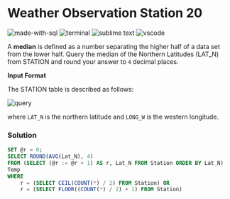 # Weather Observation Station 20
![made-with-sql](https://img.shields.io/badge/Made%20with-SQL-007396.svg)
![terminal](https://img.shields.io/badge/Windows%20Terminal-4D4D4D?logo=windows%20terminal&logoColor=white)
![sublime text](https://img.shields.io/badge/sublime_text-%23575757.svg?logo=sublime-text&logoColor=important)
![vscode](https://img.shields.io/badge/Visual_Studio_Code-0078D4?logo=visual%20studio%20code&logoColor=white)

A **median** is defined as a number separating the higher half of a data set from the lower half. Query the median of the Northern Latitudes (LAT_N) from STATION and round your answer to `4` decimal places.

**Input Format**

The STATION table is described as follows:

![query](https://s3.amazonaws.com/hr-challenge-images/9336/1449345840-5f0a551030-Station.jpg)

where `LAT_N` is the northern latitude and `LONG_W` is the western longitude.

### Solution
```sql
SET @r = 0;
SELECT ROUND(AVG(Lat_N), 4)
FROM (SELECT (@r := @r + 1) AS r, Lat_N FROM Station ORDER BY Lat_N)
Temp
WHERE
    r = (SELECT CEIL(COUNT(*) / 2) FROM Station) OR
    r = (SELECT FLOOR((COUNT(*) / 2) + 1) FROM Station)
```